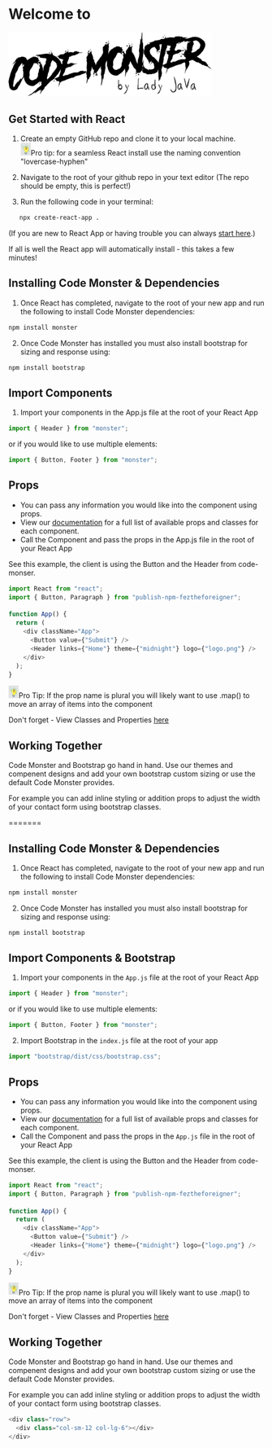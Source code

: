 # Welcome to

<img src="./public/codeMonster.png" width="400">

## Get Started with React

1. Create an empty GitHub repo and clone it to your local machine.
   <br>
   <img src="./public/pro-tip.jpg" width="20">Pro tip: for a seamless React install use the naming convention "lovercase-hyphen"

1. Navigate to the root of your github repo in your text editor (The repo should be empty, this is perfect!)

1. Run the following code in your terminal:

```bash
   npx create-react-app .
```

(If you are new to React App or having trouble you can always [start here](https://reactjs.org/docs/getting-started.html).)

If all is well the React app will automatically install - this takes a few minutes!


## Installing Code Monster & Dependencies

1. Once React has completed, navigate to the root of your new app and run the following to install Code Monster dependencies:

```bash
npm install monster
```

2. Once Code Monster has installed you must also install bootstrap for sizing and response using:

```bash
npm install bootstrap
```

## Import Components

1. Import your components in the App.js file at the root of your React App

```javascript
import { Header } from "monster";
```

or if you would like to use multiple elements:

```javascript
import { Button, Footer } from "monster";
```

## Props

- You can pass any information you would like into the component using props.
- View our [documentation](https://github.com/monster) for a full list of available props and classes for each component.
- Call the Component and pass the props in the App.js file in the root of your React App

See this example, the client is using the Button and the Header from code-monser.

```javascript
import React from "react";
import { Button, Paragraph } from "publish-npm-feztheforeigner";

function App() {
  return (
    <div className="App">
      <Button value={"Submit"} />
      <Header links={"Home"} theme={"midnight"} logo={"logo.png"} />
    </div>
  );
}
```

<img src="./public/pro-tip.jpg" width="20">Pro Tip: If the prop name is plural you will likely want to use .map() to move an array of items into the component

Don't forget - View Classes and Properties [here](https://DEPLOYED-STORYBOOK-HERE)

## Working Together

Code Monster and Bootstrap go hand in hand. Use our themes and compenent designs and add your own bootstrap custom sizing or use the default Code Monster provides.

For example you can add inline styling or addition props to adjust the width of your contact form using bootstrap classes.

=======

## Installing Code Monster & Dependencies


1. Once React has completed, navigate to the root of your new app and run the following to install Code Monster dependencies:

```bash
npm install monster
```


2. Once Code Monster has installed you must also install bootstrap for sizing and response using:

```bash
npm install bootstrap
```

## Import Components & Bootstrap


1. Import your components in the `App.js` file at the root of your React App

```javascript
import { Header } from "monster";
```

or if you would like to use multiple elements:

```javascript
import { Button, Footer } from "monster";
```

2. Import Bootstrap in the `index.js` file at the root of your app

```javascript
import "bootstrap/dist/css/bootstrap.css";
```

## Props

- You can pass any information you would like into the component using props.
- View our [documentation](https://github.com/monster) for a full list of available props and classes for each component.
- Call the Component and pass the props in the `App.js` file in the root of your React App

See this example, the client is using the Button and the Header from code-monser.

```javascript
import React from "react";
import { Button, Paragraph } from "publish-npm-feztheforeigner";

function App() {
  return (
    <div className="App">
      <Button value={"Submit"} />
      <Header links={"Home"} theme={"midnight"} logo={"logo.png"} />
    </div>
  );
}
```

<img src="./public/pro-tip.jpg" width="20">Pro Tip: If the prop name is plural you will likely want to use .map() to move an array of items into the component

Don't forget - View Classes and Properties [here](https://DEPLOYED-STORYBOOK-HERE)

## Working Together

Code Monster and Bootstrap go hand in hand. Use our themes and compenent designs and add your own bootstrap custom sizing or use the default Code Monster provides.

For example you can add inline styling or addition props to adjust the width of your contact form using bootstrap classes.


```javascript
<div class="row">
  <div class="col-sm-12 col-lg-6"></div>
</div>
```

